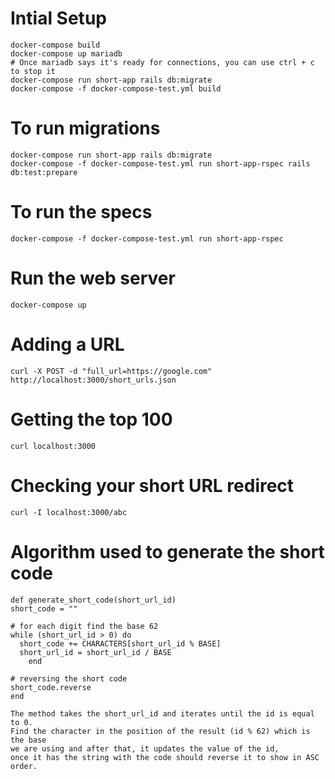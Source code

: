 # Intial Setup

    docker-compose build
    docker-compose up mariadb
    # Once mariadb says it's ready for connections, you can use ctrl + c to stop it
    docker-compose run short-app rails db:migrate
    docker-compose -f docker-compose-test.yml build

# To run migrations

    docker-compose run short-app rails db:migrate
    docker-compose -f docker-compose-test.yml run short-app-rspec rails db:test:prepare

# To run the specs

    docker-compose -f docker-compose-test.yml run short-app-rspec

# Run the web server

    docker-compose up

# Adding a URL

    curl -X POST -d "full_url=https://google.com" http://localhost:3000/short_urls.json

# Getting the top 100

    curl localhost:3000

# Checking your short URL redirect

    curl -I localhost:3000/abc

# Algorithm used to generate the short code

    def generate_short_code(short_url_id)
    short_code = ""
     
    # for each digit find the base 62
    while (short_url_id > 0) do
      short_code += CHARACTERS[short_url_id % BASE]  
      short_url_id = short_url_id / BASE
	    end

    # reversing the short code
    short_code.reverse
	end
    
    The method takes the short_url_id and iterates until the id is equal to 0. 
    Find the character in the position of the result (id % 62) which is the base
    we are using and after that, it updates the value of the id, 
    once it has the string with the code should reverse it to show in ASC order.
